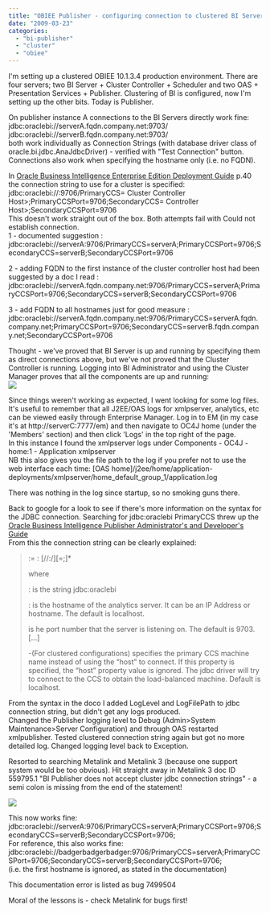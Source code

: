 ```yaml
---
title: "OBIEE Publisher - configuring connection to clustered BI Server"
date: "2009-03-23"
categories: 
  - "bi-publisher"
  - "cluster"
  - "obiee"
---
```


I'm setting up a clustered OBIEE 10.1.3.4 production environment. There are four servers; two BI Server + Cluster Controller + Scheduler and two OAS + Presentation Services + Publisher. Clustering of BI is configured, now I'm setting up the other bits. Today is Publisher.  
  
  
On publisher instance A connections to the BI Servers directly work fine:  
jdbc:oraclebi://serverA.fqdn.company.net:9703/ jdbc:oraclebi://serverB.fqdn.company.net:9703/  
both work individually as Connection Strings (with database driver class of oracle.bi.jdbc.AnaJdbcDriver) - verified with "Test Connection" button.  
Connections also work when specifying the hostname only (i.e. no FQDN).  
  
In [Oracle Business Intelligence Enterprise Edition Deployment Guide](http://download.oracle.com/docs/cd/E10415_01/doc/bi.1013/b40058.pdf) p.40 the connection string to use for a cluster is specified:  
jdbc:oraclebi://:9706/PrimaryCCS= Cluster Controller Host>;PrimaryCCSPort=9706;SecondaryCCS= Controller Host>;SecondaryCCSPort=9706  
This doesn't work straight out of the box. Both attempts fail with Could not establish connection.  
1 - documented suggestion :  
jdbc:oraclebi://serverA:9706/PrimaryCCS=serverA;PrimaryCCSPort=9706;SecondaryCCS=serverB;SecondaryCCSPort=9706  
  
2 - adding FQDN to the first instance of the cluster controller host had been suggested by a doc I read :  
jdbc:oraclebi://serverA.fqdn.company.net:9706/PrimaryCCS=serverA;PrimaryCCSPort=9706;SecondaryCCS=serverB;SecondaryCCSPort=9706  
  
3 - add FQDN to all hostnames just for good measure : jdbc:oraclebi://serverA.fqdn.company.net:9706/PrimaryCCS=serverA.fqdn.company.net;PrimaryCCSPort=9706;SecondaryCCS=serverB.fqdn.company.net;SecondaryCCSPort=9706  
  
Thought - we've proved that BI Server is up and running by specifying them as direct connections above, but we've not proved that the Cluster Controller is running. Logging into BI Administrator and using the Cluster Manager proves that all the components are up and running:  
![](/images/rnm1978/cluster+manager.JPG)  
  
  
  
  
  
  
Since things weren't working as expected, I went looking for some log files.  
It's useful to remember that all J2EE/OAS logs for xmlpserver, analytics, etc can be viewed easily through Enterprise Manager. Log in to EM (in my case it's at http://serverC:7777/em) and then navigate to OC4J home (under the 'Members' section) and then click 'Logs' in the top right of the page.  
In this instance I found the xmlpserver logs under Components - OC4J - home:1 - Application xmlpserver  
NB this also gives you the file path to the log if you prefer not to use the web interface each time: \[OAS home\]/j2ee/home/application-deployments/xmlpserver/home\_default\_group\_1/application.log  
  
There was nothing in the log since startup, so no smoking guns there.  
  
Back to google for a look to see if there's more information on the syntax for the JDBC connection. Searching for jdbc:oraclebi PrimaryCCS threw up the [Oracle Business Intelligence Publisher Administrator's and Developer's Guide](http://download.oracle.com/docs/cd/E12844_01/doc/bip.1013/e12188/T421739T514578.htm)  
From this the connection string can be clearly explained:  

>   
> <URL>:= <Prefix>: \[//<Host>:<Port>/\]\[<Property Name>=<Property Value>;\]\*  
>   
> where  
>   
> <Prefix>: is the string jdbc:oraclebi  
>   
> <Host>: is the hostname of the analytics server. It can be an IP Address or hostname. The default is localhost.  
>   
> <Port> is he port number that the server is listening on. The default is 9703. 
> \[...\]  
>   
> <PrimaryCCS> -(For clustered configurations) specifies the primary CCS machine name instead of using the “host” to connect. If this property is specified, the “host” property value is ignored. The jdbc driver will try to connect to the CCS to obtain the load-balanced machine. Default is localhost.  

From the syntax in the doco I added LogLevel and LogFilePath to jdbc connection string, but didn't get any logs produced.  
Changed the Publisher logging level to Debug (Admin>System Maintenance>Server Configuration) and through OAS restarted xmlpublisher. Tested clustered connection string again but got no more detailed log. Changed logging level back to Exception.  
  
Resorted to searching Metalink and Metalink 3 (because one support system would be too obvious). Hit straight away in Metalink 3 doc ID 559795.1 "BI Publisher does not accept cluster jdbc connection strings" - a semi colon is missing from the end of the statement!  

![](/images/rnm1978/success%21.JPG)  

  
This now works fine:  
jdbc:oraclebi://serverA:9706/PrimaryCCS=serverA;PrimaryCCSPort=9706;SecondaryCCS=serverB;SecondaryCCSPort=9706;  
For reference, this also works fine:  
jdbc:oraclebi://badgerbadgerbadger:9706/PrimaryCCS=serverA;PrimaryCCSPort=9706;SecondaryCCS=serverB;SecondaryCCSPort=9706;  
(i.e. the first hostname is ignored, as stated in the documentation)  
  
This documentation error is listed as bug 7499504  
  
Moral of the lessons is - check Metalink for bugs first!
